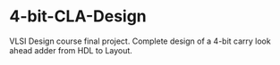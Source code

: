 # 4-bit-CLA-Design
VLSI Design course final project. Complete design of a 4-bit carry look ahead adder from HDL to Layout.
